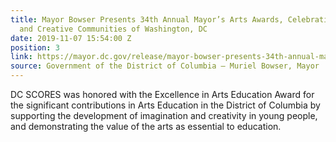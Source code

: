 ```yaml
---
title: Mayor Bowser Presents 34th Annual Mayor’s Arts Awards, Celebrating the Arts
  and Creative Communities of Washington, DC
date: 2019-11-07 15:54:00 Z
position: 3
link: https://mayor.dc.gov/release/mayor-bowser-presents-34th-annual-mayors-arts-awards-celebrating-arts-and-creative
source: Government of the District of Columbia – Muriel Bowser, Mayor
---
```


DC SCORES was honored with the Excellence in Arts Education Award for the significant contributions in Arts Education in the District of Columbia by supporting the development of imagination and creativity in young people, and demonstrating the value of the arts as essential to education.